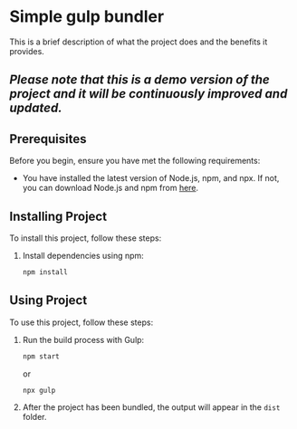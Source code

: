 # Simple gulp bundler

This is a brief description of what the project does and the benefits it provides.

## _**Please note that this is a demo version of the project and it will be continuously improved and updated.**_

## Prerequisites

Before you begin, ensure you have met the following requirements:

* You have installed the latest version of Node.js, npm, and npx. If not, you can download Node.js and npm from [here](https://nodejs.org/en/download/).

## Installing Project

To install this project, follow these steps:

1. Install dependencies using npm:
    ```bash
    npm install
    ```


## Using Project

To use this project, follow these steps:

1. Run the build process with Gulp:
    ```bash
    npm start
    ```
    or
    ```bash
    npx gulp
    ```
2. After the project has been bundled, the output will appear in the `dist` folder.
